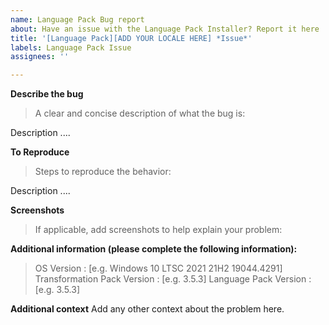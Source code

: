 ```yaml
---
name: Language Pack Bug report
about: Have an issue with the Language Pack Installer? Report it here
title: '[Language Pack][ADD YOUR LOCALE HERE] *Issue*'
labels: Language Pack Issue
assignees: ''

---
```


<!--
**Please fill out this document according to the format, otherwise we will not accept it and simply CLOSE.**
-->
**Describe the bug**
> A clear and concise description of what the bug is:

Description ....

**To Reproduce**
> Steps to reproduce the behavior:

Description ....

**Screenshots**
> If applicable, add screenshots to help explain your problem:


**Additional information (please complete the following information):**
 > OS Version : [e.g. Windows 10 LTSC 2021 21H2 19044.4291]
 > Transformation Pack Version : [e.g. 3.5.3]
 > Language Pack Version : [e.g. 3.5.3]

**Additional context**
Add any other context about the problem here.
